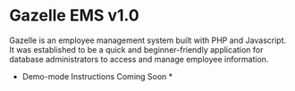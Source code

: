 
# Gazelle EMS v1.0
Gazelle is an employee management system built with PHP and Javascript. It was established to be a quick and beginner-friendly application for database administrators to access and manage employee information. 

* Demo-mode Instructions Coming Soon *


   
 
